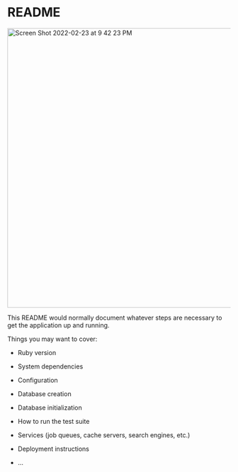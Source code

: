 # README

<img width="631" alt="Screen Shot 2022-02-23 at 9 42 23 PM" src="https://user-images.githubusercontent.com/90228086/155447404-34bdf2a0-2497-4612-831e-c803823f47fb.png">


This README would normally document whatever steps are necessary to get the
application up and running.

Things you may want to cover:

* Ruby version

* System dependencies

* Configuration

* Database creation

* Database initialization

* How to run the test suite

* Services (job queues, cache servers, search engines, etc.)

* Deployment instructions

* ...

